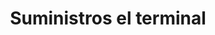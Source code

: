 ---
title: "Suministros el terminal"
url: /puerto-la-cruz/suministros-el-terminal/
shop: Lebensmittel
---